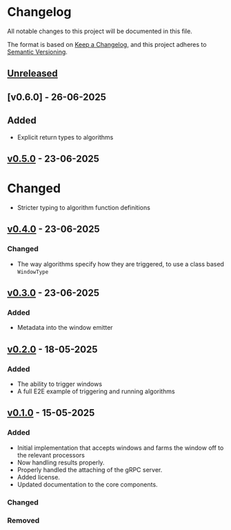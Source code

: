 # Changelog

All notable changes to this project will be documented in this file.

The format is based on [Keep a Changelog](https://keepachangelog.com/en/1.1.0/),
and this project adheres to [Semantic Versioning](https://semver.org/spec/v2.0.0.html).

## [Unreleased]

## [v0.6.0] - 26-06-2025

## Added

- Explicit return types to algorithms

## [v0.5.0] - 23-06-2025

# Changed

- Stricter typing to algorithm function definitions

## [v0.4.0] - 23-06-2025

### Changed

- The way algorithms specify how they are triggered, to use a class based `WindowType`

## [v0.3.0] - 23-06-2025

### Added

- Metadata into the window emitter

## [v0.2.0] - 18-05-2025

### Added

- The ability to trigger windows
- A full E2E example of triggering and running algorithms

## [v0.1.0] - 15-05-2025

### Added

- Initial implementation that accepts windows and farms the window off to the relevant processors
- Now handling results properly.
- Properly handled the attaching of the gRPC server.
- Added license.
- Updated documentation to the core components.

### Changed

### Removed

[unreleased]: https://github.com/Predixus/Orca/compare/v0.5.0...HEAD
[v0.5.0]: https://github.com/Predixus/Orca/compare/v0.4.0...v0.5.0
[v0.4.0]: https://github.com/Predixus/Orca/compare/v0.3.0...v0.4.0
[v0.3.0]: https://github.com/Predixus/Orca/compare/v0.2.0...v0.3.0
[v0.2.0]: https://github.com/Predixus/Orca/compare/v0.1.0...v0.2.0
[v0.1.0]: https://github.com/Predixus/Orca/compare/v0.1.0...v0.1.0
